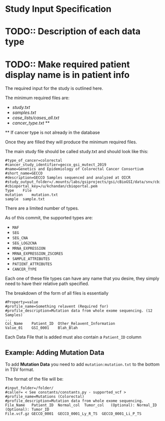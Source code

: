 # Study Input Specification

# TODO:: Description of each data type
# TODO:: Make required patient display name is in patient info
The required input for the study is outlined here.

The minimum required files are:
- _study.txt_
- _samples.txt_
- _case_lists/cases_all.txt_
- _cancer_type.txt_ **

** If cancer type is not already in the database

Once they are filled they will produce the minimum required files.

The main study file should be called study.txt and should look like this:

```
#type_of_cancer=colorectal
#cancer_study_identifier=gecco_gsi_mutect_2019
#name=Genetics and Epidemiology of Colorectal Cancer Consortium
#short_name=GECCO
#description=GECCO Samples sequenced and analyzed at OICR
#study_output_folder=/.mounts/labs/gsiprojects/gsi/cBioGSI/data/snv/cbioMutect/
#cbioportal_key=/u/kchandan/cbioportal.pem
Type	File
mutation	mutation.txt
sample	sample.txt
```
There are a limited number of types.

As of this commit, the supported types are:
* `MAF`
* `SEG`
* `SEG_CNA`
* `SEG_LOG2CNA`
* `MRNA_EXPRESSION` 
* `MRNA_EXPRESSION_ZSCORES`
* `SAMPLE_ATTRIBUTES`
* `PATIENT_ATTRIBUTES`
* `CANCER_TYPE`

Each one of these file types can have any name that you desire, they simply need to have their relative path specified.


The breakdown of the form of all files is essentially
~~~
#Property=value
#profile_name=Something relavent (Required for)
#profile_description=Mutation data from whole exome sequencing. (12 Samples)
...
Col_Name	Patient_ID	Other_Relavent_Information
Value_01	GSI_0001	Blah_Blah
~~~

Each Data File that is added must also contain a ```Patient_ID``` column


## Example: Adding Mutation Data

To add **Mutation Data** you need to add ```mutation:mutation.txt``` to the bottom in TSV format. 

The format of the file will be:

```
#input_folder=/folder/
#caller= < See constants/constants.py - supported_vcf >
#profile_name=Mutations (Colorectal)
#profile_description=Mutation data from whole exome sequencing.
File_Name	Patient_ID	Normal_col	Tumor_col	(Optional): Normal_ID	(Optional): Tumor_ID
File.vcf.gz	GECCO_0001	GECCO_0001_Ly_R_TS	GECCO_0001_Li_P_TS
```